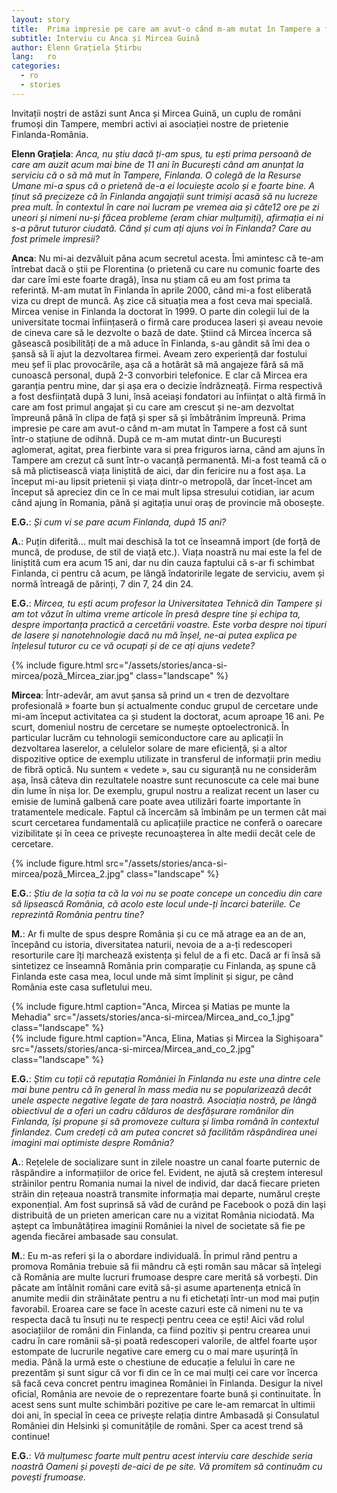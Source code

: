 ```yaml
---
layout: story
title:  Prima impresie pe care am avut-o când m-am mutat în Tampere a fost că sunt într-o stațiune de odihnă
subtitle: Interviu cu Anca și Mircea Guină
author: Elenn Grațiela Știrbu
lang:   ro
categories:
  - ro
  - stories
---
```


Invitații noștri de astăzi sunt Anca și Mircea Guină, un cuplu de români frumoși din Tampere, membri activi ai asociației nostre de prietenie Finlanda-România.

__Elenn Grațiela__: _Anca, nu știu dacă ți-am spus, tu ești prima persoană de care am auzit acum mai bine de 11 ani în București când am anunțat la serviciu că o să mă mut în Tampere, Finlanda. O colegă de la Resurse Umane mi-a spus că o prietenă de-a ei locuiește acolo și e foarte bine. A ținut să precizeze că în Finlanda angajații sunt trimiși acasă să nu lucreze prea mult. În contextul în care noi lucram pe vremea aia și câte12 ore pe zi uneori și nimeni nu-și făcea probleme (eram chiar mulțumiți), afirmația ei ni s-a părut tuturor ciudată. Când și cum ați ajuns voi în Finlanda? Care au fost primele impresii?_

__Anca__: Nu mi-ai dezvăluit pâna acum secretul acesta. Îmi amintesc că te-am întrebat dacă o știi pe Florentina (o prietenă cu care nu comunic foarte des dar care îmi este foarte dragă), însa nu știam că eu am fost prima ta referintă. M-am mutat în Finlanda în aprile 2000, când mi-a fost eliberată viza cu drept de muncă. Aș zice că situația mea a fost ceva mai specială. Mircea venise in Finlanda la doctorat în 1999. O parte din colegii lui de la universitate tocmai înființaseră o firmă care producea laseri și aveau nevoie de cineva care să le dezvolte o bază de date. Știind că Mircea încerca să găsească posibilități de a mă aduce în Finlanda, s-au gândit să îmi dea o șansă să îi ajut la dezvoltarea firmei. Aveam zero experiență dar fostului meu șef îi plac provocările, așa că a hotărât să mă angajeze fără să mă cunoască personal, după 2-3 convorbiri telefonice. E clar că Mircea era garanția pentru mine, dar și așa era o decizie îndrăzneață. Firma respectivă a fost desființată după 3 luni, însă aceiași fondatori au înființat o altă firmă în care am fost primul angajat și cu care am crescut și ne-am dezvoltat împreună până în clipa de față și sper să și îmbătrânim împreună.
Prima impresie pe care am avut-o când m-am mutat în Tampere a fost că sunt într-o stațiune de odihnă. După ce m-am mutat dintr-un București aglomerat, agitat, prea fierbinte vara si prea friguros iarna, când am ajuns în Tampere am crezut că sunt într-o vacanță permanentă. Mi-a fost teamă că o să mă plictisească viața liniștită de aici, dar din fericire nu a fost așa. La început mi-au lipsit prietenii și viața dintr-o metropolă, dar încet-încet am început să apreciez din ce în ce mai mult lipsa stresului cotidian, iar acum când ajung în Romania, până și agitația unui oraș de provincie mă obosește.

__E.G.__: _Și cum vi se pare acum Finlanda, după 15 ani?_

__A.__: Puțin diferită… mult mai deschisă la tot ce înseamnă import (de forță de muncă, de produse, de stil de viață etc.). Viața noastră nu mai este la fel de liniștită cum era acum 15 ani, dar nu din cauza faptului că s-ar fi schimbat Finlanda, ci pentru că acum, pe lângă îndatoririle legate de serviciu, avem și normă întreagă de părinți, 7 din 7, 24 din 24.

__E.G.__: _Mircea, tu ești acum profesor la Universitatea Tehnică din Tampere și am tot văzut în ultima vreme articole în presă despre tine și echipa ta, despre importanța practică a cercetării voastre. Este vorba despre noi tipuri de lasere și nanotehnologie dacă nu mă înșel, ne-ai putea explica pe înțelesul tuturor cu ce vă ocupați și de ce ați ajuns vedete?_

<div class="row">
  <div class="col-md-6 col-md-offset-3">
    {% include figure.html src="/assets/stories/anca-si-mircea/poză_Mircea_ziar.jpg" class="landscape" %}
  </div>
</div>

__Mircea__: Într-adevăr, am avut șansa să prind un « tren de dezvoltare profesională » foarte bun și actualmente conduc grupul de cercetare unde mi-am început activitatea ca și student la doctorat, acum aproape 16 ani. Pe scurt, domeniul nostru de cercetare se numește optoelectronică. În particular lucrăm cu tehnologii semiconductore care au aplicații în dezvoltarea laserelor, a celulelor solare de mare eficiență, și a altor dispozitive optice de exemplu utilizate in transferul de informații prin mediu de fibră optică. Nu suntem « vedete », sau cu siguranță nu ne considerăm așa, însă câteva din rezultatele noastre sunt recunoscute ca cele mai bune din lume în nișa lor. De exemplu, grupul nostru a realizat recent un laser cu emisie de lumină galbenă care poate avea utilizări foarte importante în tratamentele medicale. Faptul că încercăm să îmbinăm pe un termen cât mai scurt cercetarea fundamentală cu aplicațiile practice ne conferă o oarecare vizibilitate și în ceea ce privește recunoașterea în alte medii decât cele de cercetare.

<div class="row">
  <div class="col-md-8 col-md-offset-2">
  {% include figure.html src="/assets/stories/anca-si-mircea/poză_Mircea_2.jpg" class="landscape" %}
  </div>
</div>

__E.G.__: _Știu de la soția ta că la voi nu se poate concepe un concediu din care să lipsească România, că acolo este locul unde-ți încarci bateriile. Ce reprezintă România pentru tine?_

__M.__: Ar fi multe de spus despre România și cu ce mă atrage ea an de an, începând cu istoria, diversitatea naturii, nevoia de a a-ți redescoperi resorturile care îți marchează existența și felul de a fi etc. Dacă ar fi însă să sintetizez ce înseamnă România prin comparație cu Finlanda, aș spune că Finlanda este casa mea, locul unde mă simt împlinit și sigur, pe când România este casa sufletului meu.

<div class="row">
  <div class="col-md-5">
    {% include figure.html caption="Anca, Mircea și Matias pe munte la Mehadia" src="/assets/stories/anca-si-mircea/Mircea_and_co_1.jpg" class="landscape" %}
  </div>
  <div class="col-md-5 col-md-offset-1">
    {% include figure.html caption="Anca, Elina, Matias și Mircea la Sighișoara" src="/assets/stories/anca-si-mircea/Mircea_and_co_2.jpg" class="landscape" %}
  </div>
</div>

__E.G.__: _Știm cu toții că reputația României în Finlanda nu este una dintre cele mai bune pentru că în general în mass media nu se popularizează decât unele aspecte negative legate de țara noastră. Asociația nostră, pe lângă obiectivul de a oferi un cadru călduros de desfășurare românilor din Finlanda, își propune și să promoveze cultura și limba română în contextul finlandez. Cum credeți că am putea concret să facilităm răspândirea unei imagini mai optimiste despre România?_

__A.__: Rețelele de socializare sunt in zilele noastre un canal foarte puternic de răspândire a informațiilor de orice fel. Evident, ne ajută să creștem interesul străinilor pentru Romania numai la nivel de individ, dar dacă fiecare prieten străin din rețeaua noastră transmite informația mai departe, numărul crește exponențial. Am fost suprinsă să văd de curând pe Facebook o poză din Iași distribuită de un prieten american care nu a vizitat România niciodată. Ma aștept ca îmbunătățirea imaginii României la nivel de societate să fie pe agenda fiecărei ambasade sau consulat.

__M.__: Eu m-as referi și la o abordare individuală. În primul rând pentru a promova România trebuie să fii mândru că ești român sau măcar să înțelegi că România are multe lucruri frumoase despre care merită să vorbești. Din păcate am întâlnit români care evită să-și asume apartenența etnică în anumite medii din străinătate pentru a nu fi etichetați într-un mod mai puțin favorabil. Eroarea care se face în aceste cazuri este că nimeni nu te va respecta dacă tu însuți nu te respecți pentru ceea ce ești! Aici văd rolul asociațiilor de români din Finlanda, ca fiind pozitiv și pentru crearea unui cadru în care românii să-și poată redescoperi valorile, de altfel foarte ușor estompate de lucrurile negative care emerg cu o mai mare ușurință în media. Până la urmă este o chestiune de educație a felului în care ne prezentăm și sunt sigur că vor fi din ce în ce mai mulți cei care vor încerca să facă ceva concret pentru imaginea României în Finlanda.
Desigur la nivel oficial, România are nevoie de o reprezentare foarte bună și continuitate. În acest sens sunt multe schimbări pozitive pe care le-am remarcat în ultimii doi ani, în special în ceea ce privește relația dintre Ambasadă și Consulatul României din Helsinki și comunitățile de români. Sper ca acest trend să continue!

__E.G.__: _Vă mulțumesc foarte mult pentru acest interviu care deschide seria noastră Oameni și povești de-aici de pe site. Vă promitem să continuăm cu povești frumoase._